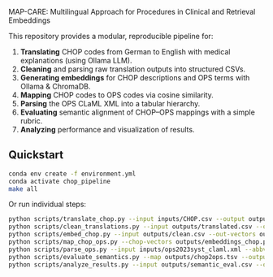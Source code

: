 MAP-CARE: Multilingual Approach for Procedures in Clinical and Retrieval Embeddings

This repository provides a modular, reproducible pipeline for:

1. **Translating** CHOP codes from German to English with medical explanations (using Ollama LLM).
2. **Cleaning** and parsing raw translation outputs into structured CSVs.
3. **Generating embeddings** for CHOP descriptions and OPS terms with Ollama & ChromaDB.
4. **Mapping** CHOP codes to OPS codes via cosine similarity.
5. **Parsing** the OPS CLaML XML into a tabular hierarchy.
6. **Evaluating** semantic alignment of CHOP–OPS mappings with a simple rubric.
7. **Analyzing** performance and visualization of results.

## Quickstart

```bash
conda env create -f environment.yml
conda activate chop_pipeline
make all
```

Or run individual steps:
```bash
python scripts/translate_chop.py --input inputs/CHOP.csv --output outputs/translated.csv
python scripts/clean_translations.py --input outputs/translated.csv --output outputs/clean.csv
python scripts/embed_chop.py --input outputs/clean.csv --out-vectors outputs/embeddings_chop.parquet --out-corpus outputs/embeddings_chop.txt --persist-dir db
python scripts/map_chop_ops.py --chop-vectors outputs/embeddings_chop.parquet --ops-vectors outputs/embeddings_ops.parquet --output outputs/chop2ops.tsv
python scripts/parse_ops.py --input inputs/ops2023syst_claml.xml --abbv inputs/OPS_ABBV.tsv --output outputs/ops_parsed.csv
python scripts/evaluate_semantics.py --map outputs/chop2ops.tsv --output outputs/semantic_eval.csv
python scripts/analyze_results.py --input outputs/semantic_eval.csv --output figures/
```
